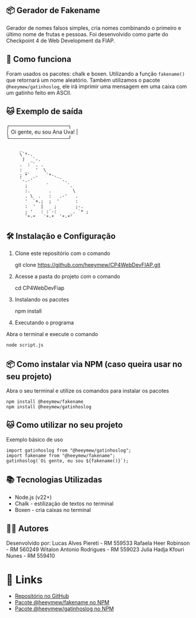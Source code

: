 ## 📦 Gerador de Fakename

Gerador de nomes falsos simples, cria nomes combinando o primeiro e último nome de frutas e pessoas.
Foi desenvolvido como parte do Checkpoint 4 de Web Development da FIAP.

## 🚀 Como funciona

Foram usados os pacotes: chalk e boxen. Utilizando a função `fakename()` que retornará um nome aleatório.
Também utilizamos o pacote `@heeymew/gatinhoslog`, ele irá imprimir uma mensagem em uma caixa com um gatinho feito em ASCII.

## 🐱 Exemplo de saída

╭────────────────╮<br> 
│  Oi gente, eu sou Ana Uva!  |<br>
╰────────────────╯<br>

         _
         \`*-.
          )  _`-.
         .  : `. .
         : _   '  \
         ; *` _.   `*-._
         `-.-'          `-.
           ;       `       `.
           :.       .        \
           . \  .   :   .-'   .
           '  `+.;  ;  '      :
           :  '  |    ;       ;-.
           ; '   : :`-:     _. `* ;
           `*-*   `*-*  `*-*'


## 🛠️ Instalação e Configuração

1. Clone este repositório com o comando

    git clone https://github.com/heeymew/CP4WebDevFIAP.git

2. Acesse a pasta do projeto com o comando

    cd CP4WebDevFiap

3. Instalando os pacotes

    npm install

4. Executando o programa

Abra o terminal e execute o comando

    node script.js

## 📦 Como instalar via NPM (caso queira usar no seu projeto)

Abra o seu terminal e utilize os comandos para instalar os pacotes

    npm install @heeymew/fakename
    npm install @heeymew/gatinhoslog

## 🐱 Como utilizar no seu projeto

Exemplo básico de uso

    import gatinhoslog from "@heeymew/gatinhoslog";
    import fakename from "@heeymew/fakename";
    gatinhoslog(`Oi gente, eu sou ${fakename()}`);

## 📚 Tecnologias Utilizadas

- Node.js (v22+)
- Chalk - estilização de textos no terminal
- Boxen - cria caixas no terminal

## 👨‍💻 Autores

Desenvolvido por:
Lucas Alves Piereti - RM 559533
Rafaela Heer Robinson - RM 560249
Witalon Antonio Rodrigues - RM 559023
Julia Hadja Kfouri Nunes - RM 559410

# 🔗 Links

- [Repositório no GitHub](https://github.com/heeymew/CP4WebDevFIAP)
- [Pacote @heeymew/fakename no NPM](https://www.npmjs.com/package/@heeymew/fakename)
- [Pacote @heeymew/gatinhoslog no NPM](https://www.npmjs.com/package/@heeymew/gatinhoslog)
